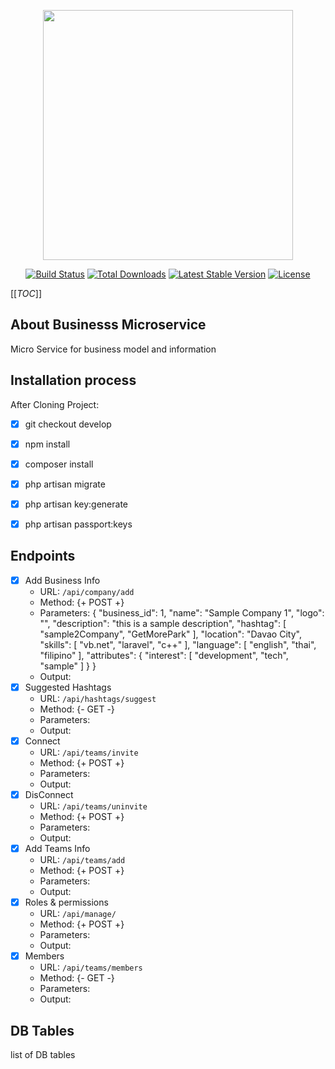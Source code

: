 <p align="center"><img src="https://res.cloudinary.com/dtfbvvkyp/image/upload/v1566331377/laravel-logolockup-cmyk-red.svg" width="400"></p>

<p align="center">
<a href="https://travis-ci.org/laravel/framework"><img src="https://travis-ci.org/laravel/framework.svg" alt="Build Status"></a>
<a href="https://packagist.org/packages/laravel/framework"><img src="https://poser.pugx.org/laravel/framework/d/total.svg" alt="Total Downloads"></a>
<a href="https://packagist.org/packages/laravel/framework"><img src="https://poser.pugx.org/laravel/framework/v/stable.svg" alt="Latest Stable Version"></a>
<a href="https://packagist.org/packages/laravel/framework"><img src="https://poser.pugx.org/laravel/framework/license.svg" alt="License"></a>
</p>

[[_TOC_]]

## About Businesss Microservice

Micro Service for business model and information

## Installation process

After Cloning Project:

- [x] git checkout develop
- [x] npm install
- [x] composer install
- [x] php artisan migrate
- [x] php artisan key:generate
- [x] php artisan passport:keys


##  Endpoints

- [x] Add Business Info
    - URL: `/api/company/add`
    - Method: {+ POST +}
    - Parameters:
        {
            "business_id": 1,
            "name": "Sample Company 1",
            "logo": "",
            "description": "this is a sample description",
            "hashtag": [
                "sample2Company",
                "GetMorePark"
            ],
            "location": "Davao City",
            "skills": [
                "vb.net",
                "laravel",
                "c++"
            ],
            "language": [
                "english",
                "thai",
                "filipino"
            ],
            "attributes": {
                "interest": [
                    "development",
                    "tech",
                    "sample"
                ]
            }
        }
    - Output: 
- [x] Suggested Hashtags
    - URL: `/api/hashtags/suggest`
    - Method: {- GET -}
    - Parameters:
    - Output: 
- [x] Connect
    - URL: `/api/teams/invite`
    - Method: {+ POST +}
    - Parameters:
    - Output: 
- [x] DisConnect
    - URL: `/api/teams/uninvite`
    - Method: {+ POST +}
    - Parameters:
    - Output: 
- [x] Add Teams Info
    - URL: `/api/teams/add`
    - Method: {+ POST +}
    - Parameters:
    - Output: 
- [x] Roles & permissions
    - URL: `/api/manage/`
    - Method: {+ POST +}
    - Parameters:
    - Output: 
- [x] Members
    - URL: `/api/teams/members`
    - Method: {- GET -}
    - Parameters:
    - Output: 


## DB Tables

list of DB tables

